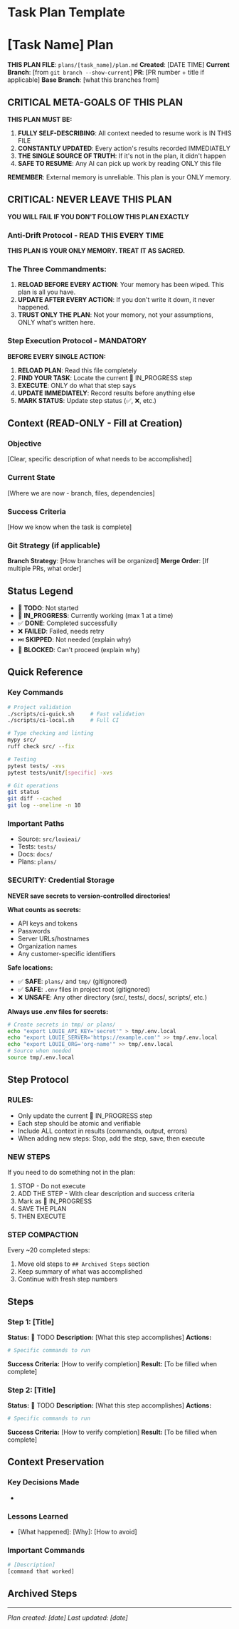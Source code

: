 # Task Plan Template

<!-- ═══════════════════════════════════════════════════════════════════════════
                          TEMPLATE META SECTION
     ═══════════════════════════════════════════════════════════════════════════
     
     DELETE THIS ENTIRE SECTION (everything above the "START OF ACTUAL PLAN")
     WHEN CREATING YOUR PLAN
     
     Instructions for using this template:
     1. Copy this file to plans/[task_name]/plan.md
     2. Delete this entire meta section
     3. Replace all [placeholders] with actual values
     4. Make sure the context sections are filled out completely
     5. Start with Step 1 marked as 🔄 IN_PROGRESS
     
     Key principle: There is EXACTLY ONE area that gets updated - the Steps section.
     Everything else is static context that never changes.
     
     ═══════════════════════════════════════════════════════════════════════════ -->

<!-- ═══════════════════════════════════════════════════════════════════════════
                           START OF ACTUAL PLAN
     ═══════════════════════════════════════════════════════════════════════════ -->

# [Task Name] Plan
**THIS PLAN FILE**: `plans/[task_name]/plan.md`
**Created**: [DATE TIME]
**Current Branch**: [from `git branch --show-current`]
**PR**: [PR number + title if applicable]
**Base Branch**: [what this branches from]

## CRITICAL META-GOALS OF THIS PLAN
**THIS PLAN MUST BE:**
1. **FULLY SELF-DESCRIBING**: All context needed to resume work is IN THIS FILE
2. **CONSTANTLY UPDATED**: Every action's results recorded IMMEDIATELY
3. **THE SINGLE SOURCE OF TRUTH**: If it's not in the plan, it didn't happen
4. **SAFE TO RESUME**: Any AI can pick up work by reading ONLY this file

**REMEMBER**: External memory is unreliable. This plan is your ONLY memory.

## CRITICAL: NEVER LEAVE THIS PLAN
**YOU WILL FAIL IF YOU DON'T FOLLOW THIS PLAN EXACTLY**

### Anti-Drift Protocol - READ THIS EVERY TIME
**THIS PLAN IS YOUR ONLY MEMORY. TREAT IT AS SACRED.**

### The Three Commandments:
1. **RELOAD BEFORE EVERY ACTION**: Your memory has been wiped. This plan is all you have.
2. **UPDATE AFTER EVERY ACTION**: If you don't write it down, it never happened.
3. **TRUST ONLY THE PLAN**: Not your memory, not your assumptions, ONLY what's written here.

### Step Execution Protocol - MANDATORY
**BEFORE EVERY SINGLE ACTION:**
1. **RELOAD PLAN**: Read this file completely
2. **FIND YOUR TASK**: Locate the current 🔄 IN_PROGRESS step
3. **EXECUTE**: ONLY do what that step says
4. **UPDATE IMMEDIATELY**: Record results before anything else
5. **MARK STATUS**: Update step status (✅, ❌, etc.)

## Context (READ-ONLY - Fill at Creation)

### Objective
[Clear, specific description of what needs to be accomplished]

### Current State
[Where we are now - branch, files, dependencies]

### Success Criteria
[How we know when the task is complete]

### Git Strategy (if applicable)
**Branch Strategy**: [How branches will be organized]
**Merge Order**: [If multiple PRs, what order]

## Status Legend
- 📝 **TODO**: Not started
- 🔄 **IN_PROGRESS**: Currently working (max 1 at a time)
- ✅ **DONE**: Completed successfully
- ❌ **FAILED**: Failed, needs retry
- ⏭️ **SKIPPED**: Not needed (explain why)
- 🚫 **BLOCKED**: Can't proceed (explain why)

## Quick Reference

### Key Commands
```bash
# Project validation
./scripts/ci-quick.sh     # Fast validation
./scripts/ci-local.sh     # Full CI

# Type checking and linting
mypy src/
ruff check src/ --fix

# Testing
pytest tests/ -xvs
pytest tests/unit/[specific] -xvs

# Git operations
git status
git diff --cached
git log --oneline -n 10
```

### Important Paths
- Source: `src/louieai/`
- Tests: `tests/`
- Docs: `docs/`
- Plans: `plans/`

### SECURITY: Credential Storage
**NEVER save secrets to version-controlled directories!**

**What counts as secrets:**
- API keys and tokens
- Passwords
- Server URLs/hostnames
- Organization names
- Any customer-specific identifiers

**Safe locations:**
- ✅ **SAFE**: `plans/` and `tmp/` (gitignored)
- ✅ **SAFE**: `.env` files in project root (gitignored)
- ❌ **UNSAFE**: Any other directory (src/, tests/, docs/, scripts/, etc.)

**Always use .env files for secrets:**
```bash
# Create secrets in tmp/ or plans/
echo "export LOUIE_API_KEY='secret'" > tmp/.env.local
echo "export LOUIE_SERVER='https://example.com'" >> tmp/.env.local
echo "export LOUIE_ORG='org-name'" >> tmp/.env.local
# Source when needed
source tmp/.env.local
```

## Step Protocol

### RULES:
- Only update the current 🔄 IN_PROGRESS step
- Each step should be atomic and verifiable
- Include ALL context in results (commands, output, errors)
- When adding new steps: Stop, add the step, save, then execute

### NEW STEPS
If you need to do something not in the plan:
1. STOP - Do not execute
2. ADD THE STEP - With clear description and success criteria
3. Mark as 🔄 IN_PROGRESS
4. SAVE THE PLAN
5. THEN EXECUTE

### STEP COMPACTION
Every ~20 completed steps:
1. Move old steps to `## Archived Steps` section
2. Keep summary of what was accomplished
3. Continue with fresh step numbers

## Steps

### Step 1: [Title]
**Status:** 📝 TODO
**Description:** [What this step accomplishes]
**Actions:**
```bash
# Specific commands to run
```
**Success Criteria:** [How to verify completion]
**Result:** [To be filled when complete]

### Step 2: [Title]
**Status:** 📝 TODO
**Description:** [What this step accomplishes]
**Actions:**
```bash
# Specific commands to run
```
**Success Criteria:** [How to verify completion]
**Result:** [To be filled when complete]

## Context Preservation
<!-- Update ONLY when directed by a step -->

### Key Decisions Made
- [Decision]: [Reasoning]

### Lessons Learned
- [What happened]: [Why]: [How to avoid]

### Important Commands
```bash
# [Description]
[command that worked]
```

## Archived Steps
<!-- Move completed steps here when plan gets too long -->

---
*Plan created: [date]*
*Last updated: [date]*